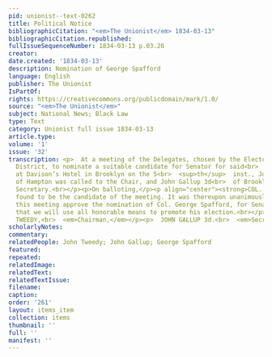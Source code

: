 ```yaml
---
pid: unionist--text-0262
title: Political Notice
bibliographicCitation: "<em>The Unionist</em> 1834-03-13"
bibliographicCitation.republished: 
fullIssueSequenceNumber: 1834-03-13 p.03.26
creator: 
date.created: '1834-03-13'
description: Nomination of George Spafford
language: English
publisher: The Unionist
IsPartOf: 
rights: https://creativecommons.org/publicdomain/mark/1.0/
source: "<em>The Unionist</em>"
subject: National News; Black Law
type: Text
category: Unionist full issue 1834-03-13
article.type: 
volume: '1'
issue: '32'
transcription: <p>  At a meeting of the Delegates, chosen by the Electors of the 13<br>  <sup>th</sup>  Senatorial
  District, to nominate a suitable candidate for Senator for said<br>  District, holden
  at Davison’s Hotel in Brooklyn on the 5<br>  <sup>th</sup>  inst., John Tweedy Esq.
  of Hampton was called to the Chair, and John Gallup 3d<br>  of Brooklyn was chosen
  Secretary.<br></p><p>On balloting,</p><p align="center"><strong>COL. GEORGE SPAFFORD</strong></p><p>  was
  found to be the candidate of the meeting. It was thereupon unanimously<br></p><p>  <em>Resolved,</em>  That
  this meeting approve the nomination of Col. George Spafford, for Senator,<br>  and
  that we will use all honorable means to promote his election.<br></p><p>  &nbsp;&nbsp;&nbsp;&nbsp;&nbsp;&nbsp;&nbsp;&nbsp;&nbsp;&nbsp;&nbsp;<br>  &nbsp;&nbsp;&nbsp;&nbsp;&nbsp;&nbsp;&nbsp;&nbsp;&nbsp;&nbsp;&nbsp;&nbsp;&nbsp;&nbsp;&nbsp;&nbsp;&nbsp;&nbsp;&nbsp;&nbsp;&nbsp;&nbsp;&nbsp;&nbsp;&nbsp;&nbsp;&nbsp;&nbsp;&nbsp;&nbsp;&nbsp;&nbsp;&nbsp;&nbsp;&nbsp;<br>  JOHN
  TWEEDY,<br>  <em>Chairman,</em></p><p>  JOHN GALLUP 3d.<br>  <em>Secretary.</em></p>
scholarlyNotes: 
commentary: 
relatedPeople: John Tweedy; John Gallup; George Spafford
featured: 
repeated: 
relatedImage: 
relatedText: 
relatedTextIssue: 
filename: 
caption: 
order: '261'
layout: items_item
collection: items
thumbnail: ''
full: ''
manifest: ''
---
```

